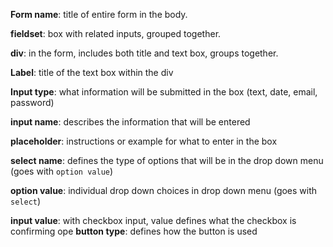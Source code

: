 **Form name**: title of entire form in the body.

**fieldset**: box with related inputs, grouped together.

**div**: in the form, includes both title and text box, groups together.

**Label**: title of the text box within the div

**Input type**: what information will be submitted in the box (text, date, email, password)

**input name**: describes the information that will be entered

**placeholder**: instructions or example for what to enter in the box

**select name**: defines the type of options that will be in the drop down menu (goes with ````option value````)

**option value**: individual drop down choices in drop down menu (goes with ````select````)

**input value**: with checkbox input, value defines what the checkbox is confirming
ope
**button type**: defines how the button is used